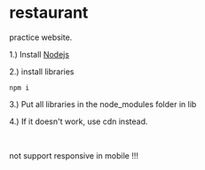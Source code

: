 # restaurant
practice website.

<p>1.) Install <a href ="https://nodejs.org/en/">Nodejs</a></p>
<p>2.) install libraries</p>
<pre><code>npm i </code></pre> 

<p>3.) Put all libraries in the node_modules folder in lib</p>
<p>4.) If it doesn't work, use cdn instead.</p><br>
 
not support responsive in mobile !!! 
 

 
 
